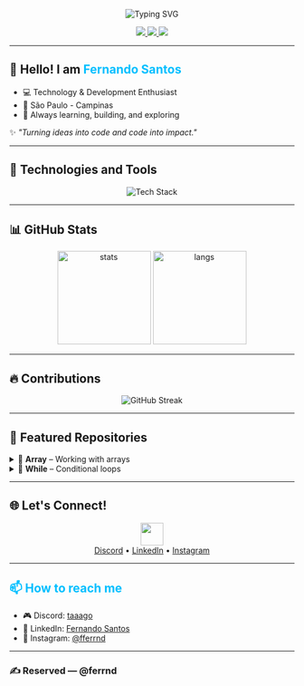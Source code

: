 
<p align="center">
  <img src="https://readme-typing-svg.herokuapp.com?font=Fira+Code&weight=600&size=25&duration=4000&pause=1000&color=00BFFF&center=true&vCenter=true&width=500&lines=Welcome+to+my+profile!;¡Bienvenido+a+mi+perfil!;ようこそ!;欢迎来到我的主页!;Добро+пожаловать!" alt="Typing SVG" />
</p>

<p align="center">
  <a href="https://discord.com/users/1365367910192910398" title="Connect with me on Discord">
    <img src="https://img.shields.io/badge/Discord-ferrnd-5865F2?logo=discord&logoColor=white&style=for-the-badge" />
  </a>
  <a href="https://www.linkedin.com/in/fernando-santos-a548a4349/" title="Connect with me on LinkedIn">
    <img src="https://img.shields.io/badge/LinkedIn-Fernando%20Santos-0A66C2?logo=linkedin&logoColor=white&style=for-the-badge" />
  </a>
  <a href="https://www.instagram.com/fferrnd/" title="Follow me on Instagram">
    <img src="https://img.shields.io/badge/@fferrnd-E4405F?logo=instagram&logoColor=white&style=for-the-badge" />
  </a>
</p>

---

## 👋 Hello! I am <span style="color:#00bfff;">Fernando Santos</span>
- 💻 Technology & Development Enthusiast  
- 📍 São Paulo - Campinas  
- 🚀 Always learning, building, and exploring  

✨ _"Turning ideas into code and code into impact."_  

---

## 🧰 Technologies and Tools
<p align="center">
  <img src="https://skillicons.dev/icons?i=html,css,js,python,git,github,nodejs,vscode,figma&theme=light" alt="Tech Stack" />
</p>

---

## 📊 GitHub Stats
<p align="center">
  <img src="https://github-readme-stats.vercel.app/api?username=ferrnd&show_icons=true&theme=tokyonight" alt="stats" height="165"/>
  <img src="https://github-readme-stats.vercel.app/api/top-langs/?username=ferrnd&layout=compact&theme=tokyonight" alt="langs" height="165"/>
</p>

---

## 🔥 Contributions
<p align="center">
  <img src="https://streak-stats.demolab.com?user=ferrnd&theme=tokyonight&hide_border=false" alt="GitHub Streak" />
</p>

---

## 📂 Featured Repositories
<details>
  <summary>📁 <strong>Array</strong> – Working with arrays</summary>
  <p>🔹 Store multiple values in a single variable.</p>
  <p>🔹 Useful for numbers, names, or items.</p>
  <p>🔹 Easy to add, remove, or loop through elements.</p>
</details>

<details>
  <summary>📁 <strong>While</strong> – Conditional loops</summary>
  <p>🔹 Runs as long as the condition is <code>true</code>.</p>
  <p>🔹 Great for uncertain situations.</p>
  <p>🔹 ⚠️ Watch out for infinite loops!</p>
</details>

---

## 🌐 Let's Connect!
<p align="center">
  <img src="https://media.giphy.com/media/hvRJCLFzcasrR4ia7z/giphy.gif" width="40px"/>
  <br/>
  <a href="https://discord.com/users/1365367910192910398">Discord</a> • 
  <a href="https://www.linkedin.com/in/fernando-santos-a548a4349/">LinkedIn</a> • 
  <a href="https://www.instagram.com/fferrnd/">Instagram</a>
</p>

---

## <span style="color:#00bfff;">📫 How to reach me</span>
- 🎮 Discord: [taaago](https://discord.com/users/1365367910192910398)
- 💼 LinkedIn: [Fernando Santos](https://www.linkedin.com/in/fernando-santos-a548a4349/)
- 📸 Instagram: [@fferrnd](https://www.instagram.com/fferrnd/)

---

### ✍️ Reserved — @ferrnd
